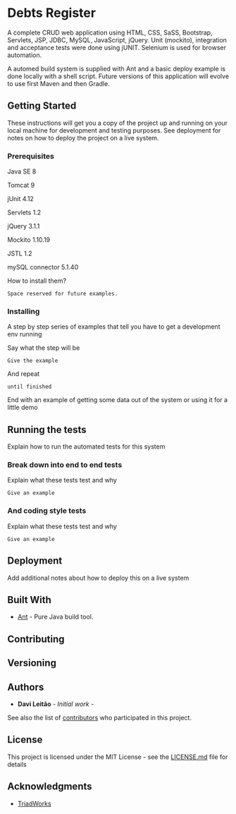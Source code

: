 # Debts Register

A complete CRUD web application using HTML, CSS, SaSS, Bootstrap, Servlets, JSP, JDBC, MySQL, JavaScript, jQuery. Unit (mockito), integration and acceptance tests were done using jUNIT. Selenium is used for browser automation.

A automed build system is supplied with Ant and a basic deploy example is done locally with a shell script. Future versions of this application will evolve to use first Maven and then Gradle.

## Getting Started

These instructions will get you a copy of the project up and running on your local machine for development and testing purposes. See deployment for notes on how to deploy the project on a live system.

### Prerequisites

Java SE 8

Tomcat 9

jUnit 4.12

Servlets 1.2

jQuery 3.1.1

Mockito 1.10.19

JSTL 1.2

mySQL connector 5.1.40

How to install them?

```
Space reserved for future examples.
```

### Installing

A step by step series of examples that tell you have to get a development env running

Say what the step will be

```
Give the example
```

And repeat

```
until finished
```

End with an example of getting some data out of the system or using it for a little demo

## Running the tests

Explain how to run the automated tests for this system

### Break down into end to end tests

Explain what these tests test and why

```
Give an example
```

### And coding style tests

Explain what these tests test and why

```
Give an example
```

## Deployment

Add additional notes about how to deploy this on a live system

## Built With

* [Ant](ant.apache.org) - Pure Java build tool.

## Contributing

## Versioning

## Authors

* **Davi Leitão** - *Initial work* - 

See also the list of [contributors](https://github.com/DaviGadelhaLeitao/DebtsRegister/contributors) who participated in this project.

## License

This project is licensed under the MIT License - see the [LICENSE.md](LICENSE.md) file for details

## Acknowledgments

* [TriadWorks](www.triadworks.com.br)

